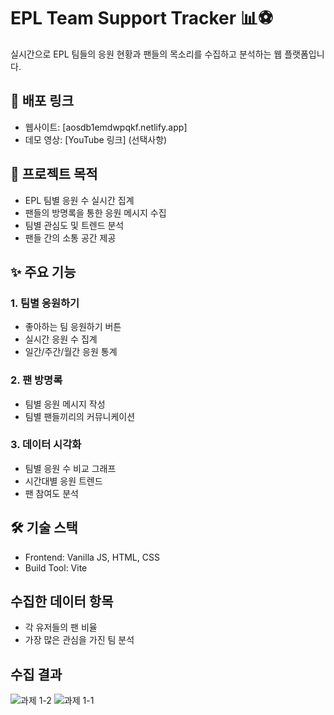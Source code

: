 # EPL Team Support Tracker 📊⚽

실시간으로 EPL 팀들의 응원 현황과 팬들의 목소리를 수집하고 분석하는 웹 플랫폼입니다.

## 🔗 배포 링크
- 웹사이트: [aosdb1emdwpqkf.netlify.app]
- 데모 영상: [YouTube 링크] (선택사항)

## 🎯 프로젝트 목적

- EPL 팀별 응원 수 실시간 집계
- 팬들의 방명록을 통한 응원 메시지 수집
- 팀별 관심도 및 트렌드 분석
- 팬들 간의 소통 공간 제공

## ✨ 주요 기능

### 1. 팀별 응원하기
- 좋아하는 팀 응원하기 버튼
- 실시간 응원 수 집계
- 일간/주간/월간 응원 통계

### 2. 팬 방명록
- 팀별 응원 메시지 작성
- 팀별 팬들끼리의 커뮤니케이션

### 3. 데이터 시각화
- 팀별 응원 수 비교 그래프
- 시간대별 응원 트렌드
- 팬 참여도 분석

## 🛠 기술 스택

- Frontend: Vanilla JS, HTML, CSS
- Build Tool: Vite

## 수집한 데이터 항목

- 각 유저들의 팬 비율
- 가장 많은 관심을 가진 팀 분석

## 수집 결과

![과제 1-2](https://github.com/user-attachments/assets/d2f480f6-de5d-4035-85a7-a6173c8b2443)
![과제 1-1](https://github.com/user-attachments/assets/6f6e848e-4b5b-4055-92b1-58a5cc6d004a)
